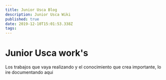 ```yaml
---
title: Junior Usca Blog
description: Junior Usca Wiki
published: true
date: 2019-12-10T15:01:53.338Z
tags: 
---
```


# Junior Usca work's

Los trabajos que vaya realizando y el conocimiento que crea importante, lo ire documentando aqui